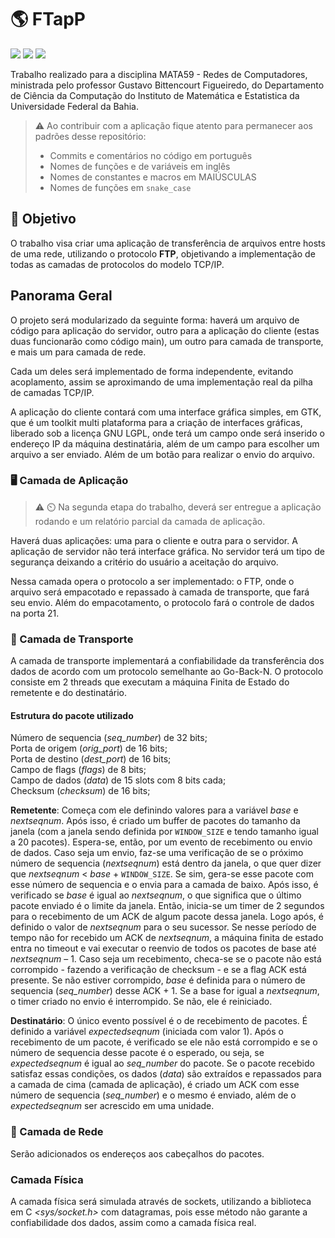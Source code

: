 # :earth_americas: FTapP
![](https://img.shields.io/badge/platform-windows%20%7C%20linux-blue) ![](https://img.shields.io/badge/gtk-3.20-orange) ![](https://img.shields.io/cocoapods/l/AFNetworking)

Trabalho realizado para a disciplina MATA59 - Redes de Computadores, ministrada pelo professor Gustavo Bittencourt Figueiredo, do Departamento de Ciência da Computação do Instituto de Matemática e Estatistica da Universidade Federal da Bahia.

> :warning: Ao contribuir com a aplicação fique atento para permanecer aos padrões desse repositório:
>   - Commits e comentários no código em português 
>   - Nomes de funções e de variáveis em inglês
>   - Nomes de constantes e macros em MAIÚSCULAS 
>   - Nomes de funções em `snake_case`

## :dart: Objetivo 

O trabalho visa criar uma aplicação de transferência de arquivos entre hosts de uma rede, utilizando o protocolo **FTP**, objetivando a implementação de todas as camadas de protocolos do modelo TCP/IP.

## Panorama Geral

O projeto será modularizado da seguinte forma: haverá um arquivo de código para aplicação do servidor, outro para a aplicação do cliente (estas duas funcionarão como código main), um outro para camada de transporte, e mais um para camada de rede. 

Cada um deles será implementado de forma independente, evitando acoplamento, assim se aproximando de uma implementação real da pilha de camadas TCP/IP.

A aplicação do cliente contará com uma interface gráfica simples, em GTK, que é um toolkit multi plataforma para a criação de interfaces gráficas, liberado sob a licença GNU LGPL, onde terá um campo onde será inserido o endereço IP da máquina destinatária, além de um campo para escolher um arquivo a ser enviado. Além de um botão para realizar o envio do arquivo.

### :desktop_computer: Camada de Aplicação
> :warning: :timer_clock: Na segunda etapa do trabalho, deverá ser entregue a aplicação rodando e um relatório parcial da camada de aplicação.

Haverá duas aplicações: uma para o cliente e outra para o servidor. A aplicação de servidor não terá interface gráfica. No servidor terá um tipo de segurança deixando a critério do usuário a aceitação do arquivo.

Nessa camada opera o protocolo a ser implementado: o FTP, onde o arquivo será empacotado e repassado à camada de transporte, que fará seu envio. Além do empacotamento, o protocolo fará o controle de dados na porta 21.


### :articulated_lorry: Camada de Transporte

A camada de transporte implementará a confiabilidade da transferência dos dados de acordo com um protocolo semelhante ao Go-Back-N.
O protocolo consiste em 2 threads que executam a máquina Finita de Estado do remetente e do destinatário. 

#### Estrutura do pacote utilizado
Número de sequencia (_seq_number_) de 32 bits;  
Porta de origem (_orig_port_) de 16 bits;  
Porta de destino (_dest_port_) de 16 bits;  
Campo de flags (_flags_) de 8 bits;  
Campo de dados (_data_) de 15 slots com 8 bits cada;  
Checksum (_checksum_) de 16 bits;  

**Remetente**: Começa com ele definindo valores para a variável _base_ e _nextseqnum_. Após isso, é criado um buffer de pacotes do tamanho da janela (com a janela sendo definida por `WINDOW_SIZE` e tendo tamanho igual a 20 pacotes). Espera-se, então, por um evento de recebimento ou envio de dados. 
Caso seja um envio, faz-se uma verificação de se o próximo número de sequencia (_nextseqnum_) está dentro da janela, o que quer dizer que _nextseqnum_ < _base_ + `WINDOW_SIZE`. Se sim, gera-se esse pacote com esse número de sequencia e o envia para a camada de baixo. Após isso, é verificado se _base_ é igual ao _nextseqnum_, o que significa que o último pacote enviado é o limite da janela. Então, inicia-se um timer de 2 segundos para o recebimento de um ACK de algum pacote dessa janela. Logo após, é definido o valor de _nextseqnum_ para o seu sucessor. Se nesse período de tempo não for recebido um ACK de _nextseqnum_, a máquina finita de estado entra no timeout e vai executar o reenvio de todos os pacotes de base até _nextseqnum_ – 1. 
Caso seja um recebimento, checa-se se o pacote não está corrompido - fazendo a verificação de checksum - e se a flag ACK está presente. Se não estiver corrompido, _base_ é definida para o número de sequencia (_seq_number_) desse ACK  + 1. Se a base for igual a _nextseqnum_, o timer criado no envio é interrompido. Se não, ele é reiniciado.

**Destinatário**: O único evento possível é o de recebimento de pacotes. É definido a variável _expectedseqnum_ (iniciada com valor 1). Após o recebimento de um pacote, é verificado se ele não está corrompido e se o número de sequencia desse pacote é o esperado, ou seja, se _expectedseqnum_ é igual ao _seq_number_ do pacote. Se o pacote recebido satisfaz essas condições, os dados (_data_) são extraídos e repassados para a camada de cima (camada de aplicação), é criado um ACK com esse número de sequencia (_seq_number_) e o mesmo é enviado, além de o _expectedseqnum_ ser acrescido em uma unidade.

###  :satellite: Camada de Rede

Serão adicionados os endereços aos cabeçalhos do pacotes.

### Camada Física

A camada física será simulada através de sockets, utilizando a biblioteca em C *<sys/socket.h>* com datagramas, pois esse método não garante a confiabilidade dos dados, assim como a camada física real.

